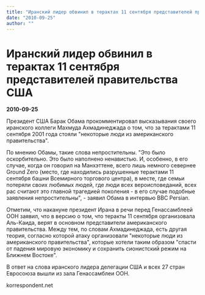 ```yaml
---
title: "Иранский лидер обвинил в терактах 11 сентября представителей правительства США"
date: "2010-09-25"
author: ""
---
```


# Иранский лидер обвинил в терактах 11 сентября представителей правительства США

**2010-09-25** 

Президент США Барак Обама прокомментировал высказывания своего  иранского коллеги Махмуда Ахмадинеджада о том, что за терактами 11  сентября 2001 года стояли "некоторые люди из американского  правительства".

По мнению Обамы, такие слова непростительны. "Это  было оскорбительно. Это было наполнено ненавистью. И, особенно, в его  случае, когда он говорил на Манхэттене, всего лишь немного севернее  Ground Zero (место, где находились разрушенные терактами 11 сентября  башни Всемирного торгового центра), в месте, где семьи потеряли своих  любимых людей, где люди всех вероисповеданий, всех рас считают это  главной трагедией поколения - в его случае подобные заявления  непростительны", - заявил Обама в интервью BBC Persian.

Отметим, что накануне президент Ирана в речи перед Генассамблеей ООН заявил, что в версию о том, что теракты 11 сентября организовала Аль-Каида,  верят в основном представители американского правительства. Между тем,  по словам Ахмадинеджада, есть другая теория, согласно которой атаку  организовали "некоторые люди из американского правительства", которые  хотели таким образом "спасти от падения мировую экономику и сохранить  сионистский режим на Ближнем Востоке".

В ответ на слова иранского лидера делегации США и всех 27 стран Евросоюза вышли из зала Генассамблеи ООН.

korrespondent.net